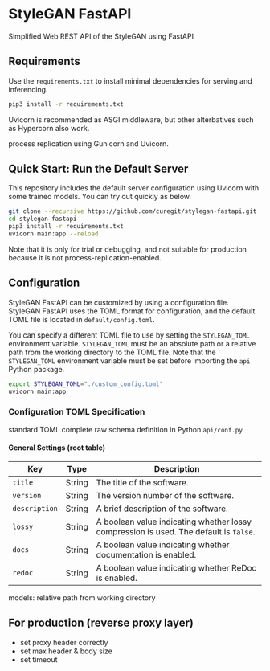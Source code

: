 # StyleGAN FastAPI

Simplified Web REST API of the StyleGAN using FastAPI

## Requirements

Use the `requirements.txt` to install minimal dependencies for serving and inferencing.

```sh
pip3 install -r requirements.txt
```

Uvicorn is recommended as ASGI middleware, but other alterbatives such as Hypercorn also work.

process replication using Gunicorn and Uvicorn.

## Quick Start: Run the Default Server

This repository includes the default server configuration using Uvicorn with some trained models.
You can try out quickly as below.

```sh
git clone --recursive https://github.com/curegit/stylegan-fastapi.git
cd stylegan-fastapi
pip3 install -r requirements.txt
uvicorn main:app --reload
```

Note that it is only for trial or debugging, and not suitable for production because it is not process-replication-enabled.

## Configuration

StyleGAN FastAPI can be customized by using a configuration file.
StyleGAN FastAPI uses the TOML format for configuration, and the default TOML file is located in `default/config.toml`.

You can specify a different TOML file to use by setting the `STYLEGAN_TOML` environment variable.
`STYLEGAN_TOML` must be an absolute path or a relative path from the working directory to the TOML file.
Note that the `STYLEGAN_TOML` environment variable must be set before importing the `api` Python package.

```sh
export STYLEGAN_TOML="./custom_config.toml"
uvicorn main:app
```

### Configuration TOML Specification

standard TOML
complete raw schema definition in Python  `api/conf.py`


#### General Settings (root table)

| Key | Type | Description |
| --- | --- | --- |
| `title` | String | The title of the software. |
| `version` | String | The version number of the software. |
| `description` | String | A brief description of the software. |
| `lossy` | String | A boolean value indicating whether lossy compression is used. The default is `false`. |
| `docs` | String | A boolean value indicating whether documentation is enabled.  |
| `redoc` | String | A boolean value indicating whether ReDoc is enabled. |



models: relative path from working directory

## For production (reverse proxy layer)

- set proxy header correctly
- set max header & body size
- set timeout
